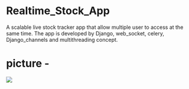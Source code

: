# Realtime_Stock_App
A scalable live stock tracker app that allow multiple user to access at
the same time.
The app is developed by Django, web_socket, celery, Django_channels and multithreading concept.
# picture -

<img src="https://wallpapers.com/images/high/stock-market-data-trends-hi20liuye79z1kmt.webp">
